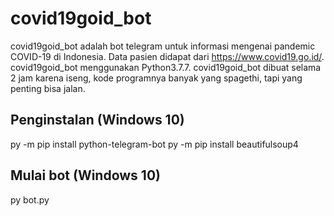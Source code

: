 # covid19goid_bot

covid19goid_bot adalah bot telegram untuk informasi mengenai pandemic COVID-19 di Indonesia. Data pasien didapat dari https://www.covid19.go.id/. covid19goid_bot menggunakan Python3.7.7. covid19goid_bot dibuat selama 2 jam karena iseng, kode programnya banyak yang spagethi, tapi yang penting bisa jalan.

## Penginstalan (Windows 10)

py -m pip install python-telegram-bot
py -m pip install beautifulsoup4

## Mulai bot (Windows 10)
py bot.py
